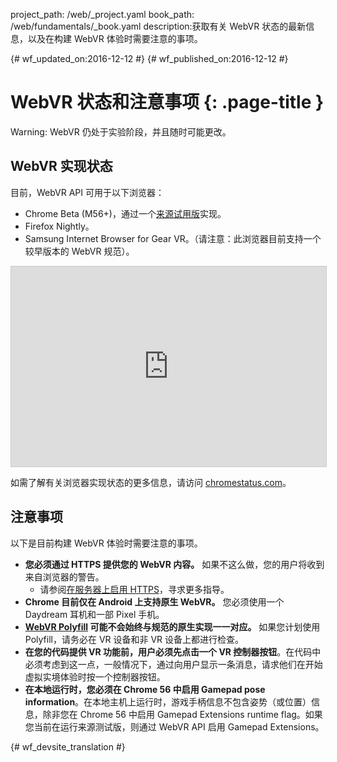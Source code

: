 project_path: /web/_project.yaml
book_path: /web/fundamentals/_book.yaml
description:获取有关 WebVR 状态的最新信息，以及在构建 WebVR 体验时需要注意的事项。

{# wf_updated_on:2016-12-12 #}
{# wf_published_on:2016-12-12 #}

# WebVR 状态和注意事项 {: .page-title }

Warning: WebVR 仍处于实验阶段，并且随时可能更改。

## WebVR 实现状态

目前，WebVR API 可用于以下浏览器：

* Chrome Beta (M56+)，通过一个[来源试用版](https://github.com/jpchase/OriginTrials/blob/gh-pages/developer-guide.md)实现。
* Firefox Nightly。
* Samsung Internet Browser for Gear VR。（请注意：此浏览器目前支持一个较早版本的 WebVR 规范）。

<iframe width="100%" height="320" src="https://www.chromestatus.com/feature/4532810371039232?embed" style="border: 1px solid #CCC" allowfullscreen>
</iframe>

如需了解有关浏览器实现状态的更多信息，请访问 [chromestatus.com](https://www.chromestatus.com/features/4532810371039232?embed)。

## 注意事项

以下是目前构建 WebVR 体验时需要注意的事项。

* **您必须通过 HTTPS 提供您的 WebVR 内容。** 如果不这么做，您的用户将收到来自浏览器的警告。
    * 请参阅[在服务器上启用 HTTPS](/web/fundamentals/security/encrypt-in-transit/enable-https)，寻求更多指导。
* **Chrome 目前仅在 Android 上支持原生 WebVR。** 您必须使用一个 Daydream 耳机和一部 Pixel 手机。
* **[WebVR Polyfill](https://github.com/googlevr/webvr-polyfill) 可能不会始终与规范的原生实现一一对应。** 如果您计划使用 Polyfill，请务必在 VR 设备和非 VR 设备上都进行检查。
* **在您的代码提供 VR 功能前，用户必须先点击一个 VR 控制器按钮**。在代码中必须考虑到这一点，一般情况下，通过向用户显示一条消息，请求他们在开始虚拟实境体验时按一个控制器按钮。
* **在本地运行时，您必须在 Chrome 56 中启用 Gamepad pose information**。在本地主机上运行时，游戏手柄信息不包含姿势（或位置）信息，除非您在 Chrome 56 中启用 Gamepad Extensions runtime flag。如果您当前在运行来源测试版，则通过 WebVR API 启用 Gamepad Extensions。


{# wf_devsite_translation #}
